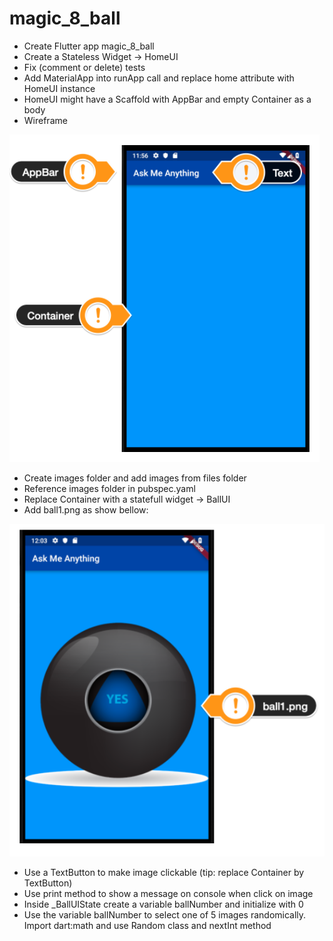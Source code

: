 # magic_8_ball

- Create Flutter app magic_8_ball
- Create a Stateless Widget -> HomeUI
- Fix (comment or delete) tests
- Add MaterialApp into runApp call and replace home attribute with HomeUI instance
- HomeUI might have a Scaffold with AppBar and empty Container as a body
- Wireframe

![image](files/wireframe.PNG)

- Create images folder and add images from files folder
- Reference images folder in pubspec.yaml
- Replace Container with a statefull widget -> BallUI
- Add ball1.png as show bellow:

![image](files/wireframe2.PNG)

- Use a TextButton to make image clickable (tip: replace Container by TextButton)
- Use print method to show a message on console when click on image
- Inside _BallUIState create a variable ballNumber and initialize with 0
- Use the variable ballNumber to select one of 5 images randomically. Import dart:math and use Random class and nextInt method

